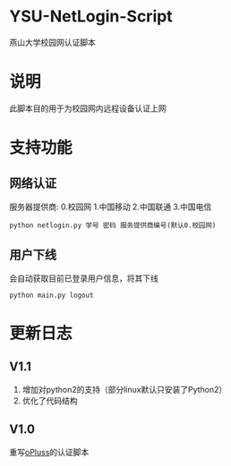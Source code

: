 # YSU-NetLogin-Script
燕山大学校园网认证脚本

# 说明
此脚本目的用于为校园网内远程设备认证上网

# 支持功能

## 网络认证

服务器提供商:
0.校园网 
1.中国移动 
2.中国联通 
3.中国电信

```python3/python2
python netlogin.py 学号 密码 服务提供商编号(默认0.校园网)
```

## 用户下线

会自动获取目前已登录用户信息，将其下线

```python3/python2
python main.py logout
```

# 更新日志
## V1.1
1. 增加对python2的支持（部分linux默认只安装了Python2）
2. 优化了代码结构

## V1.0
重写[oPluss](https://github.com/OYCN)的认证脚本
